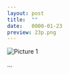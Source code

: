 ```yaml
---
layout: post
title:  ""
date:   0000-01-23
preview: 23p.png
---
```


![Picture 1]({{site.baseurl}}/images/23.png?auto=yes)

...
